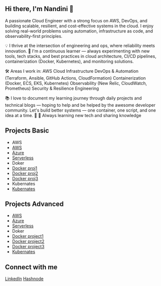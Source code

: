 ## Hi there, I'm Nandini 👋

A passionate Cloud Engineer with a strong focus on AWS, DevOps, and building scalable, resilient, and cost-effective systems in the cloud. I enjoy solving real-world problems using automation, infrastructure as code, and observability-first principles.

💡 I thrive at the intersection of engineering and ops, where reliability meets innovation.
🧠 I'm a continuous learner — always experimenting with new tools, tech stacks, and best practices in cloud architecture, CI/CD pipelines, containerization (Docker, Kubernetes), and monitoring solutions.

🛠️ Areas I work in:
AWS Cloud Infrastructure
DevOps & Automation (Terraform, Ansible, GitHub Actions, CloudFormation)
Containerization (Docker, ECS, EKS, Kubernetes)
Observability (New Relic, CloudWatch, Prometheus)
Security & Resilience Engineering

📚 I love to document my learning journey through daily projects and technical blogs — hoping to help and be helped by the awesome developer community.
Let's build better systems — one container, one script, and one idea at a time. 🚢 
🌱 Always learning new tech and sharing knowledge  

## Projects  Basic
- AWS
- [AWS](https://github.com//)
- [Azure](https://github.com//)
- [Serverless](https://github.com/NandiniDuggineni/NandiniDuggineni-Serverless-Image-Upload-and-Resizer-using-AWS-S3-Lambda-Event-Triggers)
- Doker
- [Docker proj1](https://github.com/NandiniDuggineni/Building-a-Full-Stack-App-with-React-Flask-and-PostgreSQL-Using-Docker-Compose)
- [Docker proj2](https://github.com/NandiniDuggineni/Deploy-a-Flask-Web-App-Behind-an-Nginx-Reverse-Proxy-Using-Docker)
- [Docker proj3](https://github.com/NandiniDuggineni/Automate-Your-Python-Scripts-with-Cron-and-Docker)
- Kubernates
- [Kubernates](https://github.com/)  

## Projects Advanced
- [AWS](https://github.com/NandiniDuggineni/Building-a-3-Tier-Web-App-with-Full-Observability-using-AWS-New-Relic)
- [Azure](https://github.com//)
- [Serverless](https://github.com//)
- Doker
- [Docker project1](https://github.com/NandiniDuggineni/Full-Stack-Development-with-Docker-Compose/tree/main)
- [Docker project2](https://github.com/NandiniDuggineni/Dockerize-Your-First-Node.js-API/tree/main)
- [Docker project3](https://github.com//)
- [Kubernates](https://github.com/) 

## Connect with me  
[LinkedIn](https://linkedin.com/in/) 
[Hashnode](https://nandiniduggineni.hashnode.dev/)

